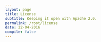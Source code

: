 ```yaml
---
layout: page
title: License
subtitle: Keeping it open with Apache 2.0.
permalink: /root/license
date: 22-04-2016
compile: false
---
```

